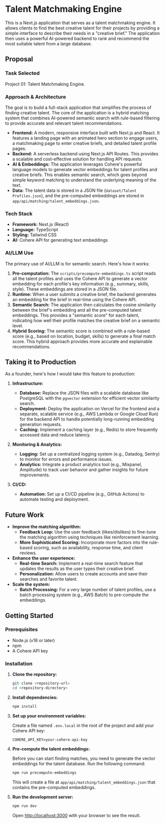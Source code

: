 # Talent Matchmaking Engine

This is a Next.js application that serves as a talent matchmaking engine. It allows clients to find the best creative talent for their projects by providing a simple interface to describe their needs in a "creative brief." The application then uses a powerful AI-powered backend to rank and recommend the most suitable talent from a large database.

## Proposal

### Task Selected

Project 01: Talent Matchmaking Engine.

### Approach & Architecture

The goal is to build a full-stack application that simplifies the process of finding creative talent. The core of the application is a hybrid matching system that combines AI-powered semantic search with rule-based filtering to provide accurate and relevant talent recommendations.

- **Frontend:** A modern, responsive interface built with Next.js and React. It features a landing page with an animated hero section to engage users, a matchmaking page to enter creative briefs, and detailed talent profile pages.
- **Backend:** A serverless backend using Next.js API Routes. This provides a scalable and cost-effective solution for handling API requests.
- **AI & Embeddings:** The application leverages Cohere's powerful language models to generate vector embeddings for talent profiles and creative briefs. This enables semantic search, which goes beyond simple keyword matching to understand the underlying meaning of the text.
- **Data:** The talent data is stored in a JSON file (`dataset/Talent Profiles.json`), and the pre-computed embeddings are stored in `app/api/matching/talent_embeddings.json`.

### Tech Stack

- **Framework:** Next.js (React)
- **Language:** TypeScript
- **Styling:** Tailwind CSS
- **AI:** Cohere API for generating text embeddings

### AI/LLM Use

The primary use of AI/LLM is for semantic search. Here's how it works:

1.  **Pre-computation:** The `scripts/precompute-embeddings.ts` script reads all the talent profiles and uses the Cohere API to generate a vector embedding for each profile's key information (e.g., summary, skills, style). These embeddings are stored in a JSON file.
2.  **Runtime:** When a user submits a creative brief, the backend generates an embedding for the brief in real-time using the Cohere API.
3.  **Semantic Search:** The application then calculates the cosine similarity between the brief's embedding and all the pre-computed talent embeddings. This provides a "semantic score" for each talent, indicating how well their profile matches the creative brief on a semantic level.
4.  **Hybrid Scoring:** The semantic score is combined with a rule-based score (e.g., based on location, budget, skills) to generate a final match score. This hybrid approach provides more accurate and explainable recommendations.

## Taking it to Production

As a founder, here's how I would take this feature to production:

1.  **Infrastructure:**
    - **Database:** Replace the JSON files with a scalable database like PostgreSQL with the `pgvector` extension for efficient vector similarity search.
    - **Deployment:** Deploy the application on Vercel for the frontend and a separate, scalable service (e.g., AWS Lambda or Google Cloud Run) for the backend API to handle potentially long-running embedding generation requests.
    - **Caching:** Implement a caching layer (e.g., Redis) to store frequently accessed data and reduce latency.

2.  **Monitoring & Analytics:**
    - **Logging:** Set up a centralized logging system (e.g., Datadog, Sentry) to monitor for errors and performance issues.
    - **Analytics:** Integrate a product analytics tool (e.g., Mixpanel, Amplitude) to track user behavior and gather insights for future improvements.

3.  **CI/CD:**
    - **Automation:** Set up a CI/CD pipeline (e.g., GitHub Actions) to automate testing and deployment.

## Future Work

- **Improve the matching algorithm:**
    - **Feedback Loop:** Use the user feedback (likes/dislikes) to fine-tune the matching algorithm using techniques like reinforcement learning.
    - **More Sophisticated Scoring:** Incorporate more factors into the rule-based scoring, such as availability, response time, and client reviews.
- **Enhance the user experience:**
    - **Real-time Search:** Implement a real-time search feature that updates the results as the user types their creative brief.
    - **Personalization:** Allow users to create accounts and save their searches and favorite talent.
- **Scale the system:**
    - **Batch Processing:** For a very large number of talent profiles, use a batch processing system (e.g., AWS Batch) to pre-compute the embeddings.

## Getting Started

### Prerequisites

- Node.js (v18 or later)
- npm
- A Cohere API key

### Installation

1.  **Clone the repository:**

    ```bash
    git clone <repository-url>
    cd <repository-directory>
    ```

2.  **Install dependencies:**

    ```bash
    npm install
    ```

3.  **Set up your environment variables:**

    Create a file named `.env.local` in the root of the project and add your Cohere API key:

    ```
    COHERE_API_KEY=your-cohere-api-key
    ```

4.  **Pre-compute the talent embeddings:**

    Before you can start finding matches, you need to generate the vector embeddings for the talent database. Run the following command:

    ```bash
    npm run precompute-embeddings
    ```

    This will create a file at `app/api/matching/talent_embeddings.json` that contains the pre-computed embeddings.

5.  **Run the development server:**

    ```bash
    npm run dev
    ```

    Open [http://localhost:3000](http://localhost:3000) with your browser to see the result.
